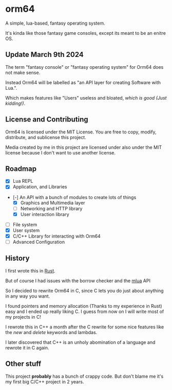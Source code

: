 # orm64

A simple, lua-based, fantasy operating system.

It's kinda like those fantasy game consoles, except its meant to be an enitre OS.

## Update March 9th 2024

The term "fantasy console" or "fantasy operating system" for Orm64 does not make sense.

Instead Orm64 will be labelled as "an API layer for creating Software with Lua.".

Which makes features like "Users" useless and bloated, *which is good (Just kidding!)*.

## License and Contributing

Orm64 is licensed under the MIT License. You are free to copy, modify, distribute, and sublicense this project.

Media created by me in this project are licensed under also under the MIT license because I don't want to use another license.


## Roadmap

- [X] Lua REPL
- [X] Application, and Libraries
- [-] An API with a bunch of modules to create lots of things
  - [X] Graphics and Multimedia layer
  - [ ] Networking and HTTP library
  - [X] User interaction library
- [ ] File system
- [X] User system
- [X] C/C++ Library for interacting with Orm64
- [ ] Advanced Configuration
  
## History

I first wrote this in [Rust](https://rust-lang.org).

But of course I had issues with the borrow checker and the [mlua](https://github.com/mlua-rs/mlua) API

So I decided to rewrite Orm64 in C, since C lets you do just about anything in any way you want.

I found pointers and memory allocation (Thanks to my experience in Rust) easy and I ended up really liking C. 
I guess from now on I will write most of my projects in C!

I rewrote this in C++ a month after the C rewrite for some nice features like the *new* and *delete* keywords and lambdas.

I later discovered that C++ is an unholy abomination of a language and rewrote it in C again.

## Other stuff

This project **probably** has a bunch of crappy code.
But don't blame me it's my first big C/C++ project in 2 years.
